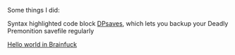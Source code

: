 
Some things I did:

Syntax highlighted code block
[DPsaves](https://github.com/kwdrt/DPsaves), which lets you backup your Deadly Premonition savefile regularly

[Hello world in Brainfuck](https://github.com/kwdrt/HelloWorldBF)
